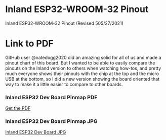 # Inland ESP32-WROOM-32 Pinout
Inland ESP32-WROOM-32 Pinout
(Revised 505/27/2021)

# Link to PDF
GitHub user @natedogg2020 did an amazing solid for all of us and made a pinout chart of this board. But I wanted to be able to easily compare the pinouts on the Inland version to others when watching how-tos, and pretty much everyone shows their pinouts with the chip at the top and the micro USB at the bottom, so I did a new version showing the board oriented that way to make it a little easier to compare to other boards. 

### Inland ESP32 Dev Board Pinmap PDF
[Get the PDF](docs/INLAND-ESP32-PINOUT-052721.pdf)

### Inland ESP32 Dev Board Pinmap JPG
[Inland ESP32 Dev Board JPG](docs/INLAND-ESP32-PINOUT-052721.jpg)
